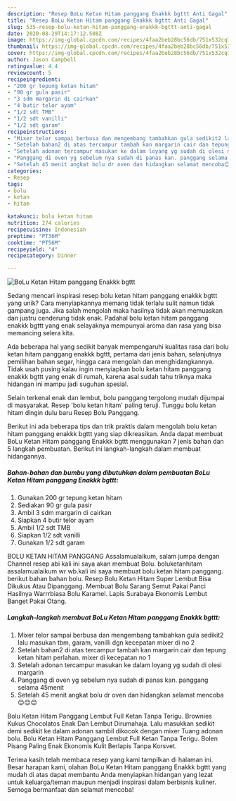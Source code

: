 ```yaml
---
description: "Resep BoLu Ketan Hitam panggang Enakkk bgttt Anti Gagal"
title: "Resep BoLu Ketan Hitam panggang Enakkk bgttt Anti Gagal"
slug: 535-resep-bolu-ketan-hitam-panggang-enakkk-bgttt-anti-gagal
date: 2020-08-29T14:17:12.508Z
image: https://img-global.cpcdn.com/recipes/4faa2beb28bc56db/751x532cq70/bolu-ketan-hitam-panggang-enakkk-bgttt-foto-resep-utama.jpg
thumbnail: https://img-global.cpcdn.com/recipes/4faa2beb28bc56db/751x532cq70/bolu-ketan-hitam-panggang-enakkk-bgttt-foto-resep-utama.jpg
cover: https://img-global.cpcdn.com/recipes/4faa2beb28bc56db/751x532cq70/bolu-ketan-hitam-panggang-enakkk-bgttt-foto-resep-utama.jpg
author: Jason Campbell
ratingvalue: 4.4
reviewcount: 5
recipeingredient:
- "200 gr tepung ketan hitam"
- "90 gr gula pasir"
- "3 sdm margarin di cairkan"
- "4 butir telor ayam"
- "1/2 sdt TMB"
- "1/2 sdt vanilli"
- "1/2 sdt garam"
recipeinstructions:
- "Mixer telor sampai berbusa dan mengembang tambahkan gula sedikit2 lalu masukan tbm, garam, vanilli dgn kecepatan mixer di no 2"
- "Setelah bahan2 di atas tercampur tambah kan margarin cair dan tepung ketan hitam perlahan. mixer di kecepatan no 1"
- "Setelah adonan tercampur masukan ke dalam loyang yg sudah di olesi margarin"
- "Panggang di oven yg sebelum nya sudah di panas kan. panggang selama 45menit"
- "Setelah 45 menit angkat bolu dr oven dan hidangkan selamat mencoba😊😊😊"
categories:
- Resep
tags:
- bolu
- ketan
- hitam

katakunci: bolu ketan hitam 
nutrition: 274 calories
recipecuisine: Indonesian
preptime: "PT36M"
cooktime: "PT56M"
recipeyield: "4"
recipecategory: Dinner

---
```



![BoLu Ketan Hitam panggang Enakkk bgttt](https://img-global.cpcdn.com/recipes/4faa2beb28bc56db/751x532cq70/bolu-ketan-hitam-panggang-enakkk-bgttt-foto-resep-utama.jpg)

Sedang mencari inspirasi resep bolu ketan hitam panggang enakkk bgttt yang unik? Cara menyiapkannya memang tidak terlalu sulit namun tidak gampang juga. Jika salah mengolah maka hasilnya tidak akan memuaskan dan justru cenderung tidak enak. Padahal bolu ketan hitam panggang enakkk bgttt yang enak selayaknya mempunyai aroma dan rasa yang bisa memancing selera kita.

Ada beberapa hal yang sedikit banyak mempengaruhi kualitas rasa dari bolu ketan hitam panggang enakkk bgttt, pertama dari jenis bahan, selanjutnya pemilihan bahan segar, hingga cara mengolah dan menghidangkannya. Tidak usah pusing kalau ingin menyiapkan bolu ketan hitam panggang enakkk bgttt yang enak di rumah, karena asal sudah tahu triknya maka hidangan ini mampu jadi suguhan spesial.

Selain terkenal enak dan lembut, bolu panggang tergolong mudah dijumpai di masyarakat. Resep &#39;bolu ketan hitam&#39; paling teruji. Tunggu bolu ketan hitam dingin dulu baru Resep Bolu Panggang.


Berikut ini ada beberapa tips dan trik praktis dalam mengolah bolu ketan hitam panggang enakkk bgttt yang siap dikreasikan. Anda dapat membuat BoLu Ketan Hitam panggang Enakkk bgttt menggunakan 7 jenis bahan dan 5 langkah pembuatan. Berikut ini langkah-langkah dalam membuat hidangannya.

<!--inarticleads1-->

##### Bahan-bahan dan bumbu yang dibutuhkan dalam pembuatan BoLu Ketan Hitam panggang Enakkk bgttt:

1. Gunakan 200 gr tepung ketan hitam
1. Sediakan 90 gr gula pasir
1. Ambil 3 sdm margarin di cairkan
1. Siapkan 4 butir telor ayam
1. Ambil 1/2 sdt TMB
1. Siapkan 1/2 sdt vanilli
1. Gunakan 1/2 sdt garam


BOLU KETAN HITAM PANGGANG Assalamualaikum, salam jumpa dengan Channel resep abi kali ini saya akan membuat Bolu. boluketanhitam assalamualaikum wr wb.kali ini saya membuat bolu ketan hitam panggang. berikut bahan bahan bolu. Resep Bolu Ketan Hitam Super Lembut Bisa Dikukus Atau Dipanggang. Membuat Bolu Sarang Semut Pakai Panci Hasilnya Warrrbiasa Bolu Karamel. Lapis Surabaya Ekonomis Lembut Banget Pakai Otang. 

<!--inarticleads2-->

##### Langkah-langkah membuat BoLu Ketan Hitam panggang Enakkk bgttt:

1. Mixer telor sampai berbusa dan mengembang tambahkan gula sedikit2 lalu masukan tbm, garam, vanilli dgn kecepatan mixer di no 2
1. Setelah bahan2 di atas tercampur tambah kan margarin cair dan tepung ketan hitam perlahan. mixer di kecepatan no 1
1. Setelah adonan tercampur masukan ke dalam loyang yg sudah di olesi margarin
1. Panggang di oven yg sebelum nya sudah di panas kan. panggang selama 45menit
1. Setelah 45 menit angkat bolu dr oven dan hidangkan selamat mencoba😊😊😊


Bolu Ketan Hitam Panggang Lembut Full Ketan Tanpa Terigu. Brownies Kukus Chocolatos Enak Dan Lembut Dirumahaja. Lalu masukkan sedikit demi sedikit ke dalam adonan sambil dikocok dengan mixer Tuang adonan bolu. Bolu Ketan Hitam Panggang Lembut Full Ketan Tanpa Terigu. Bolen Pisang Paling Enak Ekonomis Kulit Berlapis Tanpa Korsvet. 

Terima kasih telah membaca resep yang kami tampilkan di halaman ini. Besar harapan kami, olahan BoLu Ketan Hitam panggang Enakkk bgttt yang mudah di atas dapat membantu Anda menyiapkan hidangan yang lezat untuk keluarga/teman maupun menjadi inspirasi dalam berbisnis kuliner. Semoga bermanfaat dan selamat mencoba!
